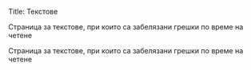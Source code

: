 Title: Текстове

Страница за текстове, при които са забелязани грешки по време на четене

Страница за текстове, при които са забелязани грешки по време на четене

